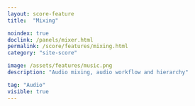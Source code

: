 ```yaml
---
layout: score-feature
title:  "Mixing"

noindex: true
doclink: /panels/mixer.html
permalink: /score/features/mixing.html
category: "site-score"

image: /assets/features/music.png
description: "Audio mixing, audio workflow and hierarchy"

tag: "Audio"
visible: true
---
```


